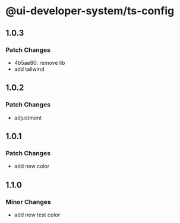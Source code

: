 # @ui-developer-system/ts-config

## 1.0.3

### Patch Changes

- 4b5ae80: remove lib
- add tailwind

## 1.0.2

### Patch Changes

- adjustment

## 1.0.1

### Patch Changes

- add new color

## 1.1.0

### Minor Changes

- add new test color

